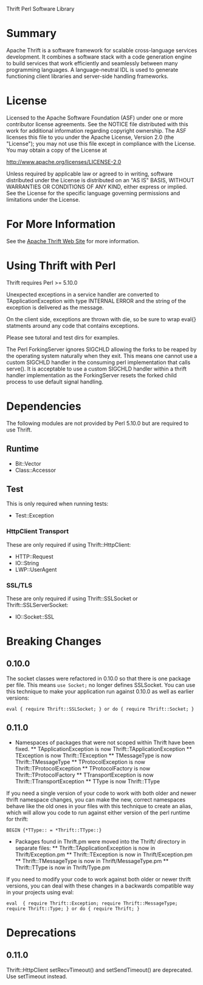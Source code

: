Thrift Perl Software Library

# Summary

Apache Thrift is a software framework for scalable cross-language services development.
It combines a software stack with a code generation engine to build services that work
efficiently and seamlessly between many programming languages.  A language-neutral IDL
is used to generate functioning client libraries and server-side handling frameworks.

# License

Licensed to the Apache Software Foundation (ASF) under one
or more contributor license agreements. See the NOTICE file
distributed with this work for additional information
regarding copyright ownership. The ASF licenses this file
to you under the Apache License, Version 2.0 (the
"License"); you may not use this file except in compliance
with the License. You may obtain a copy of the License at

  http://www.apache.org/licenses/LICENSE-2.0

Unless required by applicable law or agreed to in writing,
software distributed under the License is distributed on an
"AS IS" BASIS, WITHOUT WARRANTIES OR CONDITIONS OF ANY
KIND, either express or implied. See the License for the
specific language governing permissions and limitations
under the License.

# For More Information

See the [Apache Thrift Web Site](http://thrift.apache.org/) for more information.

# Using Thrift with Perl

Thrift requires Perl >= 5.10.0

Unexpected exceptions in a service handler are converted to
TApplicationException with type INTERNAL ERROR and the string
of the exception is delivered as the message.

On the client side, exceptions are thrown with die, so be sure
to wrap eval{} statments around any code that contains exceptions.

Please see tutoral and test dirs for examples.

The Perl ForkingServer ignores SIGCHLD allowing the forks to be
reaped by the operating system naturally when they exit.  This means
one cannot use a custom SIGCHLD handler in the consuming perl
implementation that calls serve().  It is acceptable to use
a custom SIGCHLD handler within a thrift handler implementation
as the ForkingServer resets the forked child process to use
default signal handling.

# Dependencies

The following modules are not provided by Perl 5.10.0 but are required
to use Thrift.

## Runtime

  * Bit::Vector
  * Class::Accessor

## Test

This is only required when running tests:

  * Test::Exception

### HttpClient Transport

These are only required if using Thrift::HttpClient:

  * HTTP::Request
  * IO::String
  * LWP::UserAgent

### SSL/TLS

These are only required if using Thrift::SSLSocket or Thrift::SSLServerSocket:

  * IO::Socket::SSL

# Breaking Changes

## 0.10.0

The socket classes were refactored in 0.10.0 so that there is one package per
file.  This means `use Socket;` no longer defines SSLSocket.  You can use this
technique to make your application run against 0.10.0 as well as earlier versions:

`eval { require Thrift::SSLSocket; } or do { require Thrift::Socket; }`

## 0.11.0

  * Namespaces of packages that were not scoped within Thrift have been fixed.
  ** TApplicationException is now Thrift::TApplicationException
  ** TException is now Thrift::TException
  ** TMessageType is now Thrift::TMessageType
  ** TProtocolException is now Thrift::TProtocolException
  ** TProtocolFactory is now Thrift::TProtocolFactory
  ** TTransportException is now Thrift::TTransportException
  ** TType is now Thrift::TType

If you need a single version of your code to work with both older and newer thrift
namespace changes, you can make the new, correct namespaces behave like the old ones
in your files with this technique to create an alias, which will allow you code to
run against either version of the perl runtime for thrift:

`BEGIN {*TType:: = *Thrift::TType::}`

  * Packages found in Thrift.pm were moved into the Thrift/ directory in separate files:
  ** Thrift::TApplicationException is now in Thrift/Exception.pm
  ** Thrift::TException is now in Thrift/Exception.pm
  ** Thrift::TMessageType is now in Thrift/MessageType.pm
  ** Thrift::TType is now in Thrift/Type.pm

If you need to modify your code to work against both older or newer thrift versions,
you can deal with these changes in a backwards compatible way in your projects using eval:

`eval  { require Thrift::Exception; require Thrift::MessageType; require Thrift::Type; }
 or do { require Thrift; }`

# Deprecations

## 0.11.0

Thrift::HttpClient setRecvTimeout() and setSendTimeout() are deprecated. 
Use setTimeout instead.

